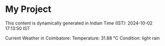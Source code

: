 # My Project

This content is dynamically generated in Indian Time (IST): 2024-10-02 17:13:50 IST


Current Weather in Coimbatore:
Temperature: 31.88 °C
Condition: light rain

